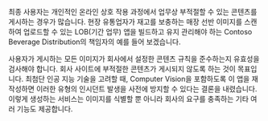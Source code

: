 최종 사용자는 개인적인 온라인 상호 작용 과정에서 업무상 부적절할 수 있는 콘텐츠를 게시하는 경우가 많습니다. 현장 유통업자가 재고를 보충하는 매장 선반 이미지를 스캔하여 업로드할 수 있는 LOB(기간 업무) 앱을 빌드하고 유지 관리해야 하는 Contoso Beverage Distribution의 책임자의 예를 들어 보겠습니다. 

사용자가 게시하는 모든 이미지가 회사에서 설정한 콘텐츠 규칙을 준수하는지 유효성을 검사해야 합니다. 회사 사이트에 부적절한 콘텐츠가 게시되지 않도록 하는 것이 목표입니다. 최첨단 인공 지능 기술을 고려할 때, Computer Vision을 포함하도록 이 앱을 재작성하면 이러한 유형의 인시던트 발생을 사전에 방지할 수 있다는 결론을 내렸습니다. 이렇게 생성하는 서비스는 이미지를 식별할 뿐 아니라 회사의 요구를 충족하는 기타 여러 기능도 제공합니다.

<!--## Learning objectives 
- Create a Computer Vision API Service
- Analyze an image and identify its content
- Generate thumbnails
- Extract printed text
- Convert handwritten words into text-->
